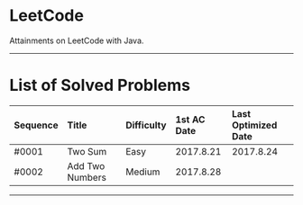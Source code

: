 # LeetCode
Attainments on LeetCode with Java.

--- 

# List of Solved Problems

| Sequence | Title | Difficulty | 1st AC Date | Last Optimized Date |
|:---------|:------|:-----------|:------------|:--------------------|
| #0001 | Two Sum | Easy | 2017.8.21 | 2017.8.24 |
| #0002 | Add Two Numbers | Medium | 2017.8.28 |  |


--- 
